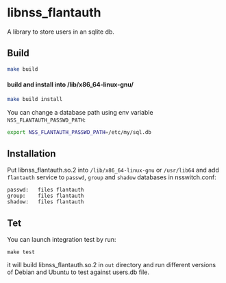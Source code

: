 # libnss_flantauth

A library to store users in an sqlite db.

## Build

```bash
make build
```

#### build and install into /lib/x86_64-linux-gnu/

```bash
make build install
```

You can change a database path using env variable `NSS_FLANTAUTH_PASSWD_PATH`:

```bash
export NSS_FLANTAUTH_PASSWD_PATH=/etc/my/sql.db
```


## Installation

Put libnss_flantauth.so.2 into `/lib/x86_64-linux-gnu` or `/usr/lib64` and add `flantauth` service to `passwd`, `group` and `shadow` databases in nsswitch.conf:

```
passwd:   files flantauth
group:    files flantauth
shadow:   files flantauth
```

## Tet

You can launch integration test by run:

```
make test
```

it will build libnss_flantauth.so.2 in `out` directory and run different versions of Debian and Ubuntu to test against users.db file.

